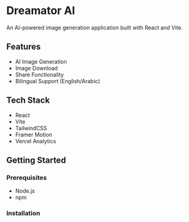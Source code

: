 # Dreamator AI

An AI-powered image generation application built with React and Vite.

## Features
- AI Image Generation
- Image Download
- Share Functionality
- Bilingual Support (English/Arabic)

## Tech Stack
- React
- Vite
- TailwindCSS
- Framer Motion
- Vercel Analytics

## Getting Started

### Prerequisites
- Node.js
- npm

### Installation
